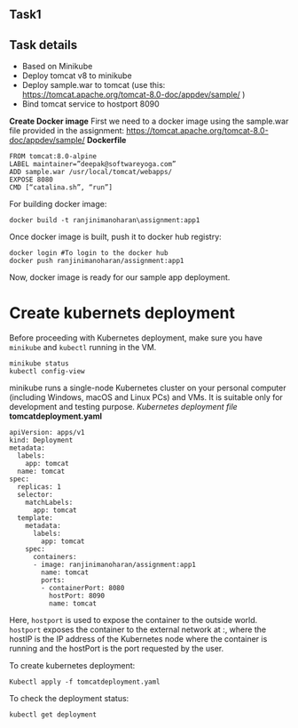 ## Task1
## Task details
- Based on Minikube
- Deploy tomcat v8 to minikube
- Deploy sample.war to tomcat (use this: https://tomcat.apache.org/tomcat-8.0-doc/appdev/sample/ )
- Bind tomcat service to hostport 8090

**Create Docker image**
First we need to a docker image using the sample.war file provided in the assignment:
https://tomcat.apache.org/tomcat-8.0-doc/appdev/sample/
**Dockerfile**
```
FROM tomcat:8.0-alpine
LABEL maintainer=”deepak@softwareyoga.com”
ADD sample.war /usr/local/tomcat/webapps/
EXPOSE 8080
CMD [“catalina.sh”, “run”]
```
For building docker image:
```
docker build -t ranjinimanoharan\assignment:app1
```
Once docker image is built, push it to docker hub registry:

```
docker login #To login to the docker hub
docker push ranjinimanoharan/assignment:app1
```
Now, docker image is ready for our sample app deployment. 

# Create kubernets deployment
Before proceeding with Kubernetes deployment, make sure you have `minikube` and `kubectl` running in the VM.
```
minikube status
kubectl config-view
```
minikube runs a single-node Kubernetes cluster on your personal computer (including Windows, macOS and Linux PCs) and VMs. It is suitable only for development and testing purpose.
*Kubernetes deployment file*
**tomcatdeployment.yaml**
```
apiVersion: apps/v1
kind: Deployment
metadata:
  labels:
    app: tomcat
  name: tomcat
spec:
  replicas: 1
  selector:
    matchLabels:
      app: tomcat
  template:
    metadata:
      labels:
        app: tomcat
    spec:
      containers:
      - image: ranjinimanoharan/assignment:app1
        name: tomcat
        ports:
        - containerPort: 8080
          hostPort: 8090
          name: tomcat
```
Here, `hostport` is used to expose the container to the outside world. `hostport`  exposes the container to the external network at <hostIP>:<hostPort>, where the hostIP is the IP address of the Kubernetes node where the container is running and the hostPort is the port requested by the user. 

To create kubernetes deployment:
```
Kubectl apply -f tomcatdeployment.yaml
```
To check the deployment status:
```
kubectl get deployment
```

